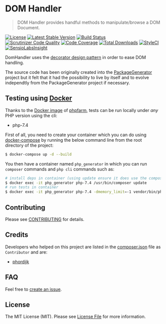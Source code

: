 # DOM Handler

> DOM Handler provides handful methods to manipulate/browse a DOM Document.

[![License](https://poser.pugx.org/wsdltophp/domhandler/license)](https://packagist.org/packages/wsdltophp/domhandler)
[![Latest Stable Version](https://poser.pugx.org/wsdltophp/domhandler/version.png)](https://packagist.org/packages/wsdltophp/domhandler)
[![Build Status](https://travis-ci.org/WsdlToPhp/DomHandler.svg)](https://travis-ci.org/WsdlToPhp/DomHandler)
[![Scrutinizer Code Quality](https://scrutinizer-ci.com/g/WsdlToPhp/DomHandler/badges/quality-score.png)](https://scrutinizer-ci.com/g/WsdlToPhp/DomHandler/)
[![Code Coverage](https://scrutinizer-ci.com/g/WsdlToPhp/DomHandler/badges/coverage.png)](https://scrutinizer-ci.com/g/WsdlToPhp/DomHandler/)
[![Total Downloads](https://poser.pugx.org/wsdltophp/domhandler/downloads)](https://packagist.org/packages/wsdltophp/domhandler)
[![StyleCI](https://styleci.io/repos/87977980/shield)](https://styleci.io/repos/87977980)
[![SensioLabsInsight](https://insight.sensiolabs.com/projects/6bac01d7-5243-4682-9264-8166407c8a30/mini.png)](https://insight.sensiolabs.com/projects/6bac01d7-5243-4682-9264-8166407c8a30)

DomHandler uses the [decorator design pattern](https://en.wikipedia.org/wiki/Decorator_pattern) in order to ease DOM handling.

The source code has been originally created into the [PackageGenerator](https://github.com/WsdlToPhp/PackageGenerator) project but it felt that it had the possibility to live by itself and to evolve independtly from the PackageGenerator project if necessary.

## Testing using [Docker](https://www.docker.com/)
Thanks to the [Docker image](https://hub.docker.com/r/splitbrain/phpfarm) of [phpfarm](https://github.com/fpoirotte/phpfarm), tests can be run locally under *any* PHP version using the cli:
- php-7.4

First of all, you need to create your container which you can do using [docker-compose](https://docs.docker.com/compose/) by running the below command line from the root directory of the project:
```bash
$ docker-compose up -d --build
```

You then have a container named `php_generator` in which you can run `composer` commands and `php cli` commands such as:
```bash
# install deps in container (using update ensure it does use the composer.lock file if there is any)
$ docker exec -it php_generator php-7.4 /usr/bin/composer update
# run tests in container
$ docker exec -it php_generator php-7.4 -dmemory_limit=-1 vendor/bin/phpunit
```

## Contributing

Please see [CONTRIBUTING](.github/CONTRIBUTING.md) for details.

## Credits

Developers who helped on this project are listed in the [composer.json](composer.json#L8) file as `Contributor` and are:
- [phordijk](https://github.com/phordijk)

## FAQ

Feel free to [create an issue](https://github.com/WsdlToPhp/DomHandler/issues/new).

## License

The MIT License (MIT). Please see [License File](LICENSE) for more information.


